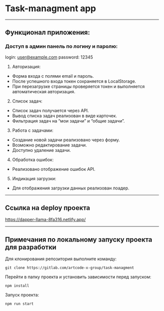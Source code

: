 # Task-managment app

---

## Функционал приложения:

### Доступ в админ панель по логину и паролю:

login: user@example.com
password: 12345

1. Авторизация:

- Форма входа с полями email и пароль.
- После успешного входа токен сохраняется в LocalStorage.
- При перезагрузке страницы проверяется токен и выполняется автоматическая авторизация.

2. Список задач:

- Список задач получается через API.
- Вывод списка задач реализован в виде карточек.
- Фильтрация задач на “мои задачи” и “общие задачи”.

3. Работа с задачами:

- Создание новой задачи реализовано через форму.
- Возможно редактирование задачи.
- Доступно удаление задачи.

4. Обработка ошибок:

- Реализовано отображение ошибок API.

5. Индикация загрузки:

- Для отображения загрузки данных реализован лоадер.

---

## Ссылка на deploy проекта

https://dapper-llama-8fa316.netlify.app/

---

## Примечания по локальному запуску проекта для разработки

Для клонирования репозитория выполните команду:

```
git clone https://gitlab.com/artcode-x-group/task-managment
```

Перейти в папку проекта и установить зависимости перед запуском:

```
npm install
```

Запуск проекта:

```
npm run start
```
